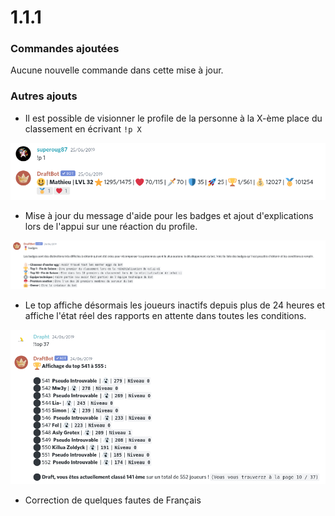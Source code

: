 # 1.1.1

### Commandes ajoutées

Aucune nouvelle commande dans cette mise à jour. 

### Autres ajouts

* Il est possible de visionner le profile de la personne à la X-ème place du classement en écrivant `!p X` 

![Pratique pour savoir qui gagne !](.gitbook/assets/image%20%28116%29.png)

* Mise à jour du message d'aide pour les badges et ajout d'explications lors de l'appui sur une réaction du profile.

![il n&apos;y avait &#xE0; l&apos;&#xE9;poque que tr&#xE8;s peu de badges](.gitbook/assets/image%20%28119%29.png)

* Le top affiche désormais les joueurs inactifs depuis plus de 24 heures et affiche l'état réel des rapports en attente dans toutes les conditions.

![Les joueurs en queue de classement n&apos;&#xE9;taient pas hyper actifs :p](.gitbook/assets/image%20%28122%29.png)

* Correction de quelques fautes de Français  

